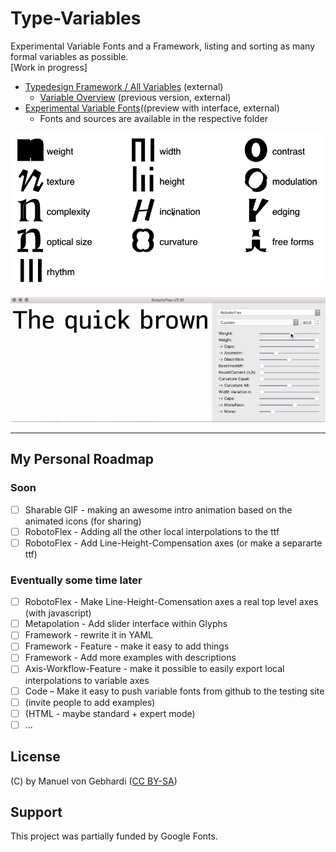 # Type-Variables
Experimental Variable Fonts and a Framework, listing and sorting as many formal variables as possible.<br/>
[Work in progress]
- [Typedesign Framework / All Variables](http://vongebhardi.de/theory/typedesign-framework/) (external)
  - [Variable Overview](http://vongebhardi.de/theory/typedesign-framework/alpha.html) (previous version, external)
- [Experimental Variable Fonts](http:vongebhardi.de/misc/variable-fonts/testing/)((preview with interface, external)
  - Fonts and sources are available in the respective folder

<img src="variable-overview/media/type-variables.gif" width="600" alt="top level type variables">

![robotoflex preview](variable-typefaces/RobotoFlex/README_media/Preview.gif)

-------

## My Personal Roadmap

### Soon
- [ ] Sharable GIF - making an awesome intro animation based on the animated icons (for sharing)
- [ ] RobotoFlex - Adding all the other local interpolations to the ttf
- [ ] RobotoFlex - Add Line-Height-Compensation axes (or make a separarte ttf)

### Eventually some time later
- [ ] RobotoFlex - Make Line-Height-Comensation axes a real top level axes (with javascript)
- [ ] Metapolation - Add slider interface within Glyphs
- [ ] Framework - rewrite it in YAML
- [ ] Framework - Feature - make it easy to add things
- [ ] Framework - Add more examples with descriptions
- [ ] Axis-Workflow-Feature - make it possible to easily export local interpolations to variable axes
- [ ] Code – Make it easy to push variable fonts from github to the testing site
- [ ] (invite people to add examples)
- [ ] (HTML - maybe standard + expert mode)
- [ ] ...

## License
(C) by Manuel von Gebhardi ([CC BY-SA](https://creativecommons.org/licenses/by-sa/2.5/))

## Support
This project was partially funded by Google Fonts.
